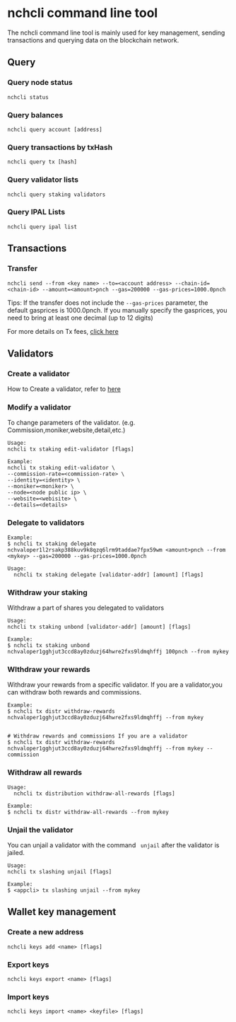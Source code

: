 # nchcli command line tool

The nchcli command line tool is mainly used for key management, sending transactions and querying data on the blockchain network.

## Query

### Query node status
```shell
nchcli status
```

### Query balances
```shell
nchcli query account [address]
```

### Query transactions by txHash
```shell
nchcli query tx [hash]
```

### Query validator lists
```shell
nchcli query staking validators
```

### Query IPAL Lists
```shell
nchcli query ipal list
```

## Transactions

### Transfer
```shell
nchcli send --from <key name> --to=<account address> --chain-id=<chain-id> --amount=<amount>pnch --gas=200000 --gas-prices=1000.0pnch

```

Tips: If the transfer does not include the `--gas-prices` parameter, the default gasprices is 1000.0pnch. If you manually specify the gasprices, you need to bring at least one decimal (up to 12 digits)

For more details on Tx fees, [click here](../advanced/Q&A.md)


## Validators

### Create a validator
How to Create a validator, refer to [here](../get-started/how-to-become-validator.md)

### Modify a validator

To change parameters of the validator. (e.g. Commission,moniker,website,detail,etc.)

```
Usage:
nchcli tx staking edit-validator [flags]

Example:
nchcli tx staking edit-validator \
--commission-rate=<commission-rate> \
--identity=<identity> \
--moniker=<moniker> \
--node=<node public ip> \
--website=<webisite> \
--details=<details> 
```

### Delegate to validators
```shell
Example:
$ nchcli tx staking delegate nchvaloper1l2rsakp388kuv9k8qzq6lrm9taddae7fpx59wm <amount>pnch --from <mykey> --gas=200000 --gas-prices=1000.0pnch

Usage:
  nchcli tx staking delegate [validator-addr] [amount] [flags]
```
### Withdraw your staking

Withdraw a part of shares you delegated to validators

```shell
Usage:
nchcli tx staking unbond [validator-addr] [amount] [flags]

Example:
$ nchcli tx staking unbond nchvaloper1gghjut3ccd8ay0zduzj64hwre2fxs9ldmqhffj 100pnch --from mykey

```

### WIthdraw your rewards

Withdraw your rewards from a specific validator. If you are a validator,you can withdraw both rewards and commissions.

```shell
Example:
$ nchcli tx distr withdraw-rewards nchvaloper1gghjut3ccd8ay0zduzj64hwre2fxs9ldmqhffj --from mykey


# Withdraw rewards and commissions If you are a validator
$ nchcli tx distr withdraw-rewards nchvaloper1gghjut3ccd8ay0zduzj64hwre2fxs9ldmqhffj --from mykey --commission
```

### Withdraw all rewards

```shell
Usage:
  nchcli tx distribution withdraw-all-rewards [flags]

Example:
$ nchcli tx distr withdraw-all-rewards --from mykey
```

### Unjail the validator

You can unjail a validator with the command ``` unjail``` after the validator is jailed.

```shell
Usage:
nchcli tx slashing unjail [flags]

Example:
$ <appcli> tx slashing unjail --from mykey
```

## Wallet key management

### Create a new address
```shell
nchcli keys add <name> [flags]
```

### Export keys
```shell
nchcli keys export <name> [flags]
```

### Import keys
```shell
nchcli keys import <name> <keyfile> [flags]
```
